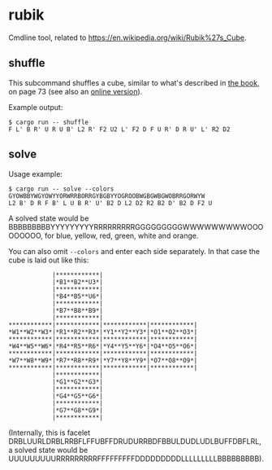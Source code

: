 # rubik

Cmdline tool, related to <https://en.wikipedia.org/wiki/Rubik%27s_Cube>.

## shuffle

This subcommand shuffles a cube, similar to what's described in [the
book](https://bookline.hu/product/home.action?_v=Rubik_Erno_A_buvos_kocka&type=20&id=147099), on
page 73 (see also an [online
version](https://www.worldcubeassociation.org/regulations/history/files/scrambles/scramble_cube.htm?size=3&num=1&len=24&col=yobwrg&subbutton=Scramble%21)).

Example output:

```
$ cargo run -- shuffle
F L' B R' U R U B' L2 R' F2 U2 L' F2 D F U R' D R U' L' R2 D2
```

## solve

Usage example:

```
$ cargo run -- solve --colors GYOWBBYWGYOWYYORWRRBORRGYBGBYYOGROOBWGBGWBGWOBRRGORWYW
L2 B' D R F B' L U B R' U' B2 D L2 D2 R2 B2 D' B2 D F2 U
```

A solved state would be BBBBBBBBBYYYYYYYYYRRRRRRRRRGGGGGGGGGWWWWWWWWWOOOOOOOOO, for blue, yellow,
red, green, white and orange.

You can also omit `--colors` and enter each side separately. In that case the cube is laid out like
this:

```
            |************|
            |*B1**B2**U3*|
            |************|
            |*B4**B5**U6*|
            |************|
            |*B7**B8**B9*|
            |************|
************|************|************|************|
*W1**W2**W3*|*R1**R2**R3*|*Y1**Y2**Y3*|*O1**O2**O3*|
************|************|************|************|
*W4**W5**W6*|*R4**R5**R6*|*Y4**Y5**Y6*|*O4**O5**O6*|
************|************|************|************|
*W7**W8**W9*|*R7**R8**R9*|*Y7**Y8**Y9*|*O7**O8**O9*|
************|************|************|************|
            |************|
            |*G1**G2**G3*|
            |************|
            |*G4**G5**G6*|
            |************|
            |*G7**G8**G9*|
            |************|
```

(Internally, this is facelet DRBLUURLDRBLRRBFLFFUBFFDRUDURRBDFBBULDUDLUDLBUFFDBFLRL, a solved state
would be UUUUUUUUURRRRRRRRRFFFFFFFFFDDDDDDDDDLLLLLLLLLBBBBBBBBB).
